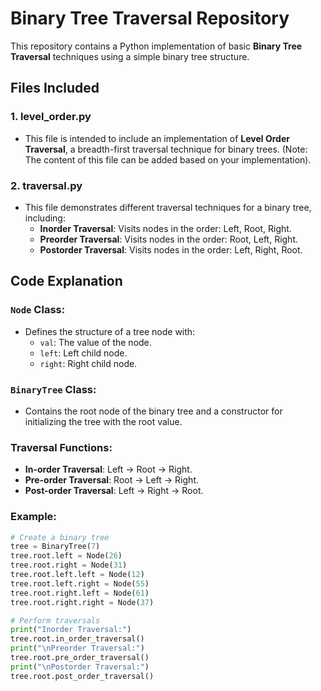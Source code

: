 # Binary Tree Traversal Repository

This repository contains a Python implementation of basic **Binary Tree Traversal** techniques using a simple binary tree structure.

## Files Included

### 1. **level_order.py**
   - This file is intended to include an implementation of **Level Order Traversal**, a breadth-first traversal technique for binary trees. (Note: The content of this file can be added based on your implementation).

### 2. **traversal.py**
   - This file demonstrates different traversal techniques for a binary tree, including:
     - **Inorder Traversal**: Visits nodes in the order: Left, Root, Right.
     - **Preorder Traversal**: Visits nodes in the order: Root, Left, Right.
     - **Postorder Traversal**: Visits nodes in the order: Left, Right, Root.

## Code Explanation

### `Node` Class:
- Defines the structure of a tree node with:
  - `val`: The value of the node.
  - `left`: Left child node.
  - `right`: Right child node.

### `BinaryTree` Class:
- Contains the root node of the binary tree and a constructor for initializing the tree with the root value.
  
### Traversal Functions:
- **In-order Traversal**: Left → Root → Right.
- **Pre-order Traversal**: Root → Left → Right.
- **Post-order Traversal**: Left → Right → Root.

### Example:
```python
# Create a binary tree
tree = BinaryTree(7)
tree.root.left = Node(26)
tree.root.right = Node(31)
tree.root.left.left = Node(12)
tree.root.left.right = Node(55)
tree.root.right.left = Node(61)
tree.root.right.right = Node(37)

# Perform traversals
print("Inorder Traversal:")
tree.root.in_order_traversal()
print("\nPreorder Traversal:")
tree.root.pre_order_traversal()
print("\nPostorder Traversal:")
tree.root.post_order_traversal()
